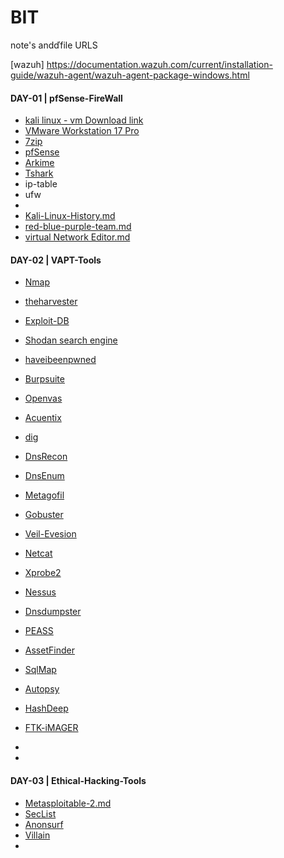 # BIT
note's andďfile URLS

[wazuh] https://documentation.wazuh.com/current/installation-guide/wazuh-agent/wazuh-agent-package-windows.html

#### DAY-01 | pfSense-FireWall
* [kali linux - vm Download link ](kali.org/get-kali/#kali-virtual-machines)
* [VMware Workstation 17 Pro](https://www.vmware.com/in/products/workstation-pro/workstation-pro-evaluation.html)
* [7zip](https://www.7-zip.org/download.html)
* [pfSense](https://www.pfsense.org/download/)
* [Arkime](arkime.md)
* [Tshark](https://www.kali.org/tools/wireshark/#tshark)
* ip-table
* ufw
* 
* [Kali-Linux-History.md](https://github.com/keralahacker/BIT/blob/main/Kali-Linux-History.md)
* [red-blue-purple-team.md](https://github.com/keralahacker/BIT/blob/main/red-blue-purple-team.md)
* [virtual Network Editor.md](https://github.com/keralahacker/BIT/blob/main/virtual%20Network%20Editor.md)


#### DAY-02 | VAPT-Tools
* [Nmap](https://www.kali.org/tools/nmap)
* [theharvester](https://www.kali.org/tools/theharvester/)
* [Exploit-DB](https://www.kali.org/tools/exploitdb/)
* [Shodan search engine](https://www.shodan.io/dashboard)
* [haveibeenpwned](haveibeenpwned.com)
* [Burpsuite](https://www.kali.org/tools/burpsuite/)
* [Openvas](https://github.com/keralahacker/BIT/blob/main/OpenVAS.md)
* [Acuentix]()
* [dig](https://www.kali.org/tools/bind9/#dig)
* [DnsRecon](https://www.kali.org/tools/dnsrecon/)
* [DnsEnum](https://www.kali.org/tools/dnsenum/)
* [Metagofil](https://www.kali.org/tools/metagoofil/)
* [Gobuster](https://www.kali.org/tools/gobuster/)
* [Veil-Evesion](https://www.kali.org/tools/veil/)
* [Netcat](https://www.kali.org/tools/netcat/)
* [Xprobe2](https://www.kali.org/tools/xprobe/)
* [Nessus](https://github.com/keralahacker/BIT/blob/main/nessus.md)
* [Dnsdumpster](https://github.com/keralahacker/BIT/blob/main/OpenVAS.md)
* [PEASS](https://github.com/keralahacker/PEASS-ng)
* [AssetFinder](https://github.com/tomnomnom/assetfinder)
* [SqlMap](https://www.kali.org/tools/sqlmap/)
* [Autopsy](https://www.kali.org/tools/autopsy/)
* [HashDeep](https://www.kali.org/tools/hashdeep)
* [FTK-iMAGER](https://accessdata.com/product-download/ftk-imager-version-4-5)
* 

* 
#### DAY-03 | Ethical-Hacking-Tools
* [Metasploitable-2.md](https://github.com/keralahacker/BIT/blob/main/Metasploitable-2.md)
* [SecList](https://github.com/keralahacker/SecLists/)
* [Anonsurf](https://github.com/keralahacker/anonsurf)
* [Villain](https://github.com/keralahacker/Villain)
* 
